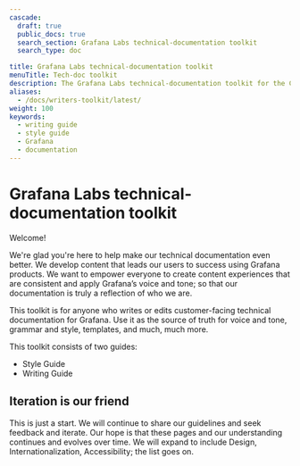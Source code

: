 ```yaml
---
cascade:
  draft: true
  public_docs: true
  search_section: Grafana Labs technical-documentation toolkit
  search_type: doc

title: Grafana Labs technical-documentation toolkit
menuTitle: Tech-doc toolkit
description: The Grafana Labs technical-documentation toolkit for the Community.
aliases:
  - /docs/writers-toolkit/latest/
weight: 100
keywords:
  - writing guide
  - style guide
  - Grafana
  - documentation
---
```


# Grafana Labs technical-documentation toolkit

<!-- vale Grafana.Exclamation = NO -->

Welcome!

<!-- vale Grafana.Exclamation = YES -->

We're glad you're here to help make our technical documentation even better. We develop content that leads our users to success using Grafana products. We want to empower everyone to create content experiences that are consistent and apply Grafana’s voice and tone; so that our documentation is truly a reflection of who we are.

This toolkit is for anyone who writes or edits customer-facing technical documentation for Grafana. Use it as the source of truth for voice and tone, grammar and style, templates, and much, much more.

This toolkit consists of two guides:

- Style Guide
- Writing Guide

## Iteration is our friend

This is just a start. We will continue to share our guidelines and seek feedback and iterate. Our hope is that these pages and our understanding continues and evolves over time. We will expand to include Design, Internationalization, Accessibility; the list goes on.
